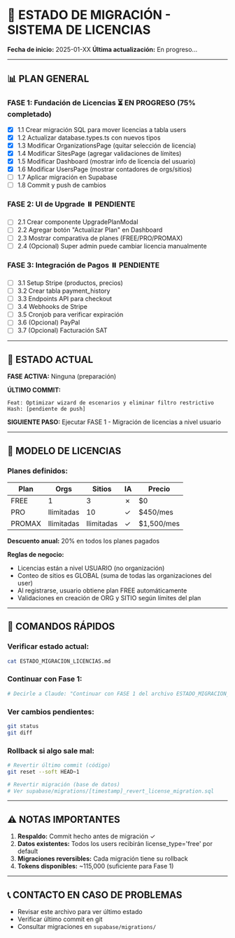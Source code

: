 # 🚀 ESTADO DE MIGRACIÓN - SISTEMA DE LICENCIAS

**Fecha de inicio:** 2025-01-XX
**Última actualización:** En progreso...

---

## 📊 PLAN GENERAL

### **FASE 1: Fundación de Licencias** ⏳ EN PROGRESO (75% completado)
- [x] 1.1 Crear migración SQL para mover licencias a tabla users
- [x] 1.2 Actualizar database.types.ts con nuevos tipos
- [x] 1.3 Modificar OrganizationsPage (quitar selección de licencia)
- [x] 1.4 Modificar SitesPage (agregar validaciones de límites)
- [x] 1.5 Modificar Dashboard (mostrar info de licencia del usuario)
- [x] 1.6 Modificar UsersPage (mostrar contadores de orgs/sitios)
- [ ] 1.7 Aplicar migración en Supabase
- [ ] 1.8 Commit y push de cambios

### **FASE 2: UI de Upgrade** ⏸️ PENDIENTE
- [ ] 2.1 Crear componente UpgradePlanModal
- [ ] 2.2 Agregar botón "Actualizar Plan" en Dashboard
- [ ] 2.3 Mostrar comparativa de planes (FREE/PRO/PROMAX)
- [ ] 2.4 (Opcional) Super admin puede cambiar licencia manualmente

### **FASE 3: Integración de Pagos** ⏸️ PENDIENTE
- [ ] 3.1 Setup Stripe (productos, precios)
- [ ] 3.2 Crear tabla payment_history
- [ ] 3.3 Endpoints API para checkout
- [ ] 3.4 Webhooks de Stripe
- [ ] 3.5 Cronjob para verificar expiración
- [ ] 3.6 (Opcional) PayPal
- [ ] 3.7 (Opcional) Facturación SAT

---

## 🎯 ESTADO ACTUAL

**FASE ACTIVA:** Ninguna (preparación)

**ÚLTIMO COMMIT:**
```
Feat: Optimizar wizard de escenarios y eliminar filtro restrictivo
Hash: [pendiente de push]
```

**SIGUIENTE PASO:**
Ejecutar FASE 1 - Migración de licencias a nivel usuario

---

## 📝 MODELO DE LICENCIAS

### Planes definidos:

| Plan     | Orgs       | Sitios     | IA  | Precio        |
|----------|------------|------------|-----|---------------|
| FREE     | 1          | 3          | ✗   | $0            |
| PRO      | Ilimitadas | 10         | ✓   | $450/mes      |
| PROMAX   | Ilimitadas | Ilimitadas | ✓   | $1,500/mes    |

**Descuento anual:** 20% en todos los planes pagados

**Reglas de negocio:**
- Licencias están a nivel USUARIO (no organización)
- Conteo de sitios es GLOBAL (suma de todas las organizaciones del user)
- Al registrarse, usuario obtiene plan FREE automáticamente
- Validaciones en creación de ORG y SITIO según límites del plan

---

## 🔄 COMANDOS RÁPIDOS

### Verificar estado actual:
```bash
cat ESTADO_MIGRACION_LICENCIAS.md
```

### Continuar con Fase 1:
```bash
# Decirle a Claude: "Continuar con FASE 1 del archivo ESTADO_MIGRACION_LICENCIAS.md"
```

### Ver cambios pendientes:
```bash
git status
git diff
```

### Rollback si algo sale mal:
```bash
# Revertir último commit (código)
git reset --soft HEAD~1

# Revertir migración (base de datos)
# Ver supabase/migrations/[timestamp]_revert_license_migration.sql
```

---

## ⚠️ NOTAS IMPORTANTES

1. **Respaldo:** Commit hecho antes de migración ✓
2. **Datos existentes:** Todos los users recibirán license_type='free' por default
3. **Migraciones reversibles:** Cada migración tiene su rollback
4. **Tokens disponibles:** ~115,000 (suficiente para Fase 1)

---

## 📞 CONTACTO EN CASO DE PROBLEMAS

- Revisar este archivo para ver último estado
- Verificar último commit en git
- Consultar migraciones en `supabase/migrations/`
